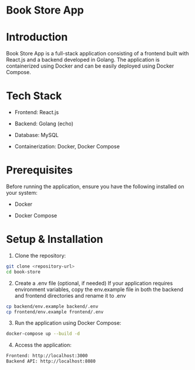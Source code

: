 # Book Store App

# Introduction
Book Store App is a full-stack application consisting of a frontend built with React.js and a backend developed in Golang. The application is containerized using Docker and can be easily deployed using Docker Compose.

# Tech Stack
- Frontend: React.js

- Backend: Golang (echo)

- Database: MySQL

- Containerization: Docker, Docker Compose

# Prerequisites
Before running the application, ensure you have the following installed on your system:

- Docker

- Docker Compose

# Setup & Installation

1. Clone the repository:

```bash
git clone <repository-url>
cd book-store
```

2. Create a .env file (optional, if needed)
If your application requires environment variables, copy the env.example file in both the backend and frontend directories and rename it to .env

```bash
cp backend/env.example backend/.env
cp frontend/env.example frontend/.env
```

3. Run the application using Docker Compose:

```bash
docker-compose up --build -d
```

4. Access the application:

```bash
Frontend: http://localhost:3000
Backend API: http://localhost:8080
```
